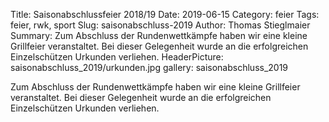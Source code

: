 Title: Saisonabschlussfeier 2018/19 
Date: 2019-06-15
Category: feier
Tags: feier, rwk, sport
Slug: saisonabschluss-2019
Author: Thomas Stieglmaier
Summary: Zum Abschluss der Rundenwettkämpfe haben wir eine kleine Grillfeier veranstaltet. Bei dieser Gelegenheit wurde an die erfolgreichen Einzelschützen Urkunden verliehen.
HeaderPicture: saisonabschluss_2019/urkunden.jpg
gallery: saisonabschluss_2019

Zum Abschluss der Rundenwettkämpfe haben wir eine kleine Grillfeier veranstaltet. Bei dieser Gelegenheit wurde an die erfolgreichen Einzelschützen Urkunden verliehen.
